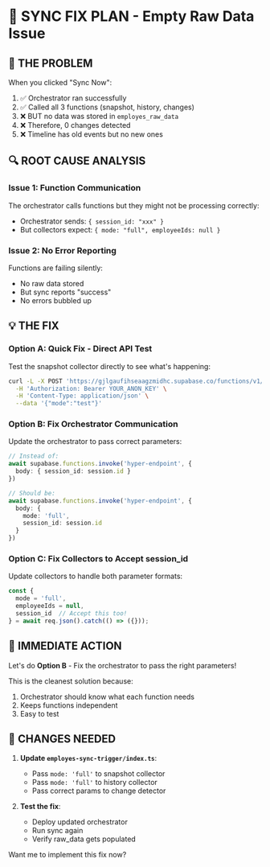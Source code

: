 # 🔧 SYNC FIX PLAN - Empty Raw Data Issue

## 🐛 THE PROBLEM

When you clicked "Sync Now":
1. ✅ Orchestrator ran successfully
2. ✅ Called all 3 functions (snapshot, history, changes)
3. ❌ BUT no data was stored in `employes_raw_data`
4. ❌ Therefore, 0 changes detected
5. ❌ Timeline has old events but no new ones

## 🔍 ROOT CAUSE ANALYSIS

### **Issue 1: Function Communication**
The orchestrator calls functions but they might not be processing correctly:
- Orchestrator sends: `{ session_id: "xxx" }`
- But collectors expect: `{ mode: "full", employeeIds: null }`

### **Issue 2: No Error Reporting**
Functions are failing silently:
- No raw data stored
- But sync reports "success"
- No errors bubbled up

## 💡 THE FIX

### **Option A: Quick Fix - Direct API Test**
Test the snapshot collector directly to see what's happening:

```bash
curl -L -X POST 'https://gjlgaufihseaagzmidhc.supabase.co/functions/v1/hyper-endpoint' \
  -H 'Authorization: Bearer YOUR_ANON_KEY' \
  -H 'Content-Type: application/json' \
  --data '{"mode":"test"}'
```

### **Option B: Fix Orchestrator Communication**
Update the orchestrator to pass correct parameters:

```typescript
// Instead of:
await supabase.functions.invoke('hyper-endpoint', {
  body: { session_id: session.id }
})

// Should be:
await supabase.functions.invoke('hyper-endpoint', {
  body: { 
    mode: 'full',
    session_id: session.id 
  }
})
```

### **Option C: Fix Collectors to Accept session_id**
Update collectors to handle both parameter formats:

```typescript
const { 
  mode = 'full', 
  employeeIds = null,
  session_id  // Accept this too!
} = await req.json().catch(() => ({}));
```

## 🎯 IMMEDIATE ACTION

Let's do **Option B** - Fix the orchestrator to pass the right parameters!

This is the cleanest solution because:
1. Orchestrator should know what each function needs
2. Keeps functions independent
3. Easy to test

## 📝 CHANGES NEEDED

1. **Update `employes-sync-trigger/index.ts`**:
   - Pass `mode: 'full'` to snapshot collector
   - Pass `mode: 'full'` to history collector
   - Pass correct params to change detector

2. **Test the fix**:
   - Deploy updated orchestrator
   - Run sync again
   - Verify raw_data gets populated

Want me to implement this fix now?

